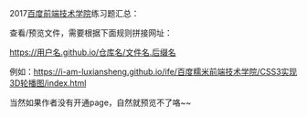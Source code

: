 2017[百度前端技术学院](http://ife.baidu.com/course/all)练习题汇总：

查看/预览文件，需要根据下面规则拼接网址：

https://用户名.github.io/仓库名/文件名.后缀名

例如：https://i-am-luxiansheng.github.io/ife/百度糯米前端技术学院/CSS3实现3D轮播图/index.html

当然如果作者没有开通page，自然就预览不了咯~~

